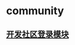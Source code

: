 # community

## [开发社区登录模块](https://github.com/Sumsol/community/blob/master/notes/%E5%BC%80%E5%8F%91%E7%A4%BE%E5%8C%BA%E7%99%BB%E5%BD%95%E6%A8%A1%E5%9D%97.md)

